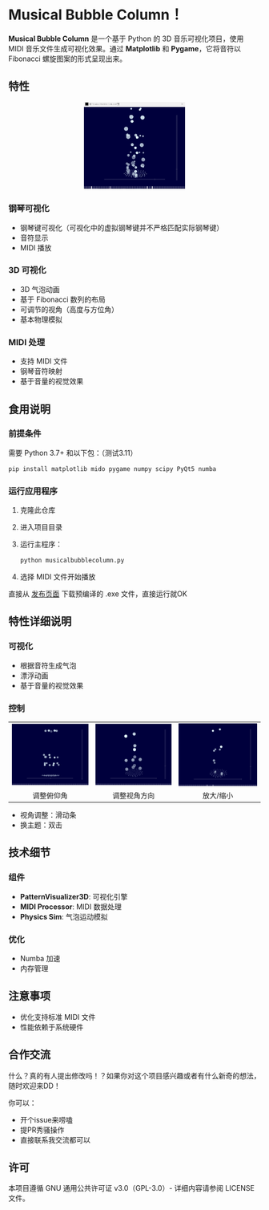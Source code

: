 # Musical Bubble Column！

**Musical Bubble Column** 是一个基于 Python 的 3D 音乐可视化项目，使用 MIDI 音乐文件生成可视化效果。通过 **Matplotlib** 和 **Pygame**，它将音符以 Fibonacci 螺旋图案的形式呈现出来。

## 特性

<p align="center">   <img src="asset/preview.gif" width="40%" /> </p>

### 钢琴可视化

- 钢琴键可视化（可视化中的虚拟钢琴键并不严格匹配实际钢琴键）
- 音符显示
- MIDI 播放

### 3D 可视化

- 3D 气泡动画
- 基于 Fibonacci 数列的布局
- 可调节的视角（高度与方位角）
- 基本物理模拟

### MIDI 处理

- 支持 MIDI 文件
- 钢琴音符映射
- 基于音量的视觉效果

## 食用说明

### 前提条件

需要 Python 3.7+ 和以下包：（测试3.11）

```bash
pip install matplotlib mido pygame numpy scipy PyQt5 numba
```

### 运行应用程序

1. 克隆此仓库

2. 进入项目目录

3. 运行主程序：

   ```bash
   python musicalbubblecolumn.py
   ```

4. 选择 MIDI 文件开始播放

直接从 [发布页面](https://github.com/NowLoadY/MusicalBubbleColumn/releases) 下载预编译的 .exe 文件，直接运行就OK

## 特性详细说明

### 可视化

- 根据音符生成气泡
- 漂浮动画
- 基于音量的视觉效果

### 控制

<p align="center">
<table align="center">
<tr>
  <td><img src="asset/pitch.gif" width="100%" /></td>
  <td><img src="asset/rotate.gif" width="100%" /></td>
  <td><img src="asset/zoomin.gif" width="100%" /></td>
</tr>
<tr align="center">
  <td>调整俯仰角</td>
  <td>调整视角方向</td>
  <td>放大/缩小</td>
</tr>
</table>
</p>

- 视角调整：滑动条
- 换主题：双击

## 技术细节

### 组件

- **PatternVisualizer3D**: 可视化引擎
- **MIDI Processor**: MIDI 数据处理
- **Physics Sim**: 气泡运动模拟

### 优化

- Numba 加速
- 内存管理

## 注意事项

- 优化支持标准 MIDI 文件
- 性能依赖于系统硬件

## 合作交流

什么？真的有人提出修改吗！？如果你对这个项目感兴趣或者有什么新奇的想法，随时欢迎来DD！

你可以：
- 开个issue来唠嗑
- 提PR秀骚操作
- 直接联系我交流都可以

## 许可

本项目遵循 GNU 通用公共许可证 v3.0（GPL-3.0）- 详细内容请参阅 LICENSE 文件。
